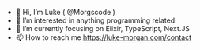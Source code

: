-  👋   Hi, I’m Luke ( @Morgscode )
-  👀   I’m interested in anything programming related
-  🌱   I’m currently focusing on Elixir, TypeScript, Next.JS
-  📫   How to reach me https://luke-morgan.com/contact

<!---
Morgscode/Morgscode is a ✨ special ✨ repository because its `README.md` (this file) appears on your GitHub profile.
You can click the Preview link to take a look at your changes.
--->
